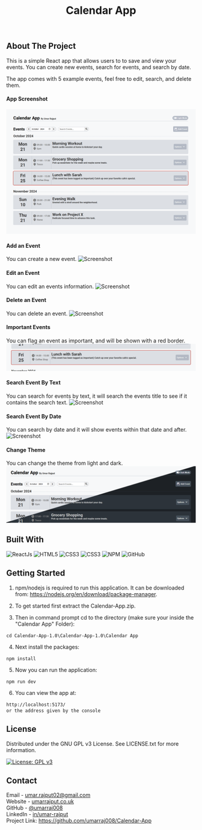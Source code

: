 <h1 align="center">Calendar App</h1>
<br>

## About The Project

This is a simple React app that allows users to to save and view your events. You can create new events, search for events, and search by date.
<br>

The app comes with 5 example events, feel free to edit, search, and delete them.
<br>

#### App Screenshot
![Screenshot](https://raw.githubusercontent.com/umarraj008/Calendar-App/refs/heads/main/Project%20Screenshots/App.png)
<br>

#### Add an Event
You can create a new event.
![Screenshot](https://raw.githubusercontent.com/umarraj008/Calendar-App/refs/heads/main/Project%20Screenshots/addEvent.gif)
<br>

#### Edit an Event
You can edit an events information.
![Screenshot](https://raw.githubusercontent.com/umarraj008/Calendar-App/refs/heads/main/Project%20Screenshots/editEvent.gif)
<br>

#### Delete an Event
You can delete an event.
![Screenshot](https://raw.githubusercontent.com/umarraj008/Calendar-App/refs/heads/main/Project%20Screenshots/deleteEvent.gif)
<br>

#### Important Events
You can flag an event as important, and will be shown with a red border.
![Screenshot](https://raw.githubusercontent.com/umarraj008/Calendar-App/refs/heads/main/Project%20Screenshots/important.png)
<br>

#### Search Event By Text
You can search for events by text, it will search the events title to see if it contains the search text. 
![Screenshot](https://raw.githubusercontent.com/umarraj008/Calendar-App/refs/heads/main/Project%20Screenshots/textSearchEvent.gif)
<br>

#### Search Event By Date
You can search by date and it will show events within that date and after.
![Screenshot](https://raw.githubusercontent.com/umarraj008/Calendar-App/refs/heads/main/Project%20Screenshots/dateSearchEvent.gif)
<br>

#### Change Theme
You can change the theme from light and dark.
![Screenshot](https://raw.githubusercontent.com/umarraj008/Calendar-App/refs/heads/main/Project%20Screenshots/theme.png)

## Built With

![ReactJs](https://img.shields.io/badge/-ReactJs-61DAFB?logo=react&logoColor=white&style=for-the-badge)
![HTML5](https://img.shields.io/badge/html5-%23E34F26.svg?style=for-the-badge&logo=html5&logoColor=white)
![CSS3](https://img.shields.io/badge/css3-%231572B6.svg?style=for-the-badge&logo=css3&logoColor=white)
![CSS3](https://img.shields.io/badge/JavaScript-F7DF1E.svg?style=for-the-badge&logo=JavaScript&logoColor=black)
![NPM](https://img.shields.io/badge/NPM-%23CB3837.svg?style=for-the-badge&logo=npm&logoColor=white)
![GitHub](https://img.shields.io/badge/github-%23121011.svg?style=for-the-badge&logo=github&logoColor=white)


## Getting Started

1. npm/nodejs is required to run this application. It can be downloaded from: https://nodejs.org/en/download/package-manager.

2. To get started first extract the Calendar-App.zip.  

3. Then in command prompt cd to the directory (make sure your inside the "Calendar App" Folder):
```
cd Calendar-App-1.0\Calendar-App-1.0\Calendar App
```

4. Next install the packages:
```
npm install
```

5. Now you can run the application:
```
npm run dev
```

6. You can view the app at:
```
http://localhost:5173/ 
or the address given by the console 
```


## License

Distributed under the GNU GPL v3 License. See LICENSE.txt for more information.

[![License: GPL v3](https://img.shields.io/badge/License-GPLv3-blue.svg)](https://www.gnu.org/licenses/gpl-3.0)


## Contact

Email - umar.rajput02@gmail.com  
Website - [umarrajput.co.uk](umarrajput.co.uk)  
GitHub - [@umarraj008](https://github.com/umarraj008)  
LinkedIn - [in/umar-rajput](https://www.linkedin.com/in/umar-rajput/)   
Project Link: https://github.com/umarraj008/Calendar-App
